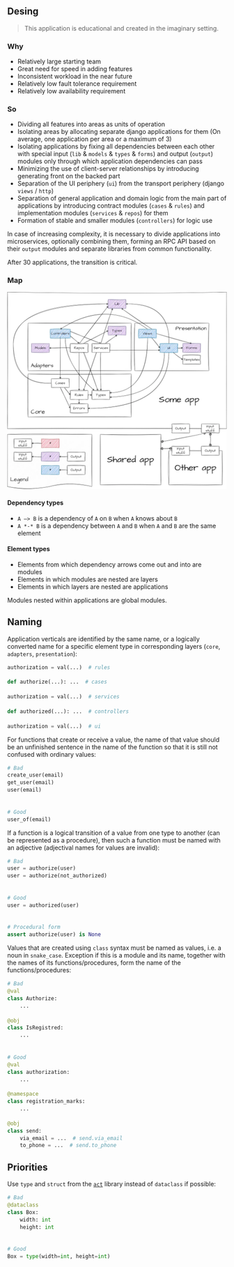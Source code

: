 ## Desing

> This application is educational and created in the imaginary setting.

### Why
- Relatively large starting team
- Great need for speed in adding features
- Inconsistent workload in the near future
- Relatively low fault tolerance requirement
- Relatively low availability requirement

### So
- Dividing all features into areas as units of operation
- Isolating areas by allocating separate django applications for them (On average, one application per area or a maximum of 3)
- Isolating applications by fixing all dependencies between each other with special input (`lib` & `models` & `types` & `forms`) and output (`output`) modules only through which application dependencies can pass
- Minimizing the use of client-server relationships by introducing generating front on the backed part
- Separation of the UI periphery (`ui`) from the transport periphery (django `views` / `http`)
- Separation of general application and domain logic from the main part of applications by introducing contract modules (`cases` & `rules`) and implementation modules (`services` & `repos`) for them
- Formation of stable and smaller modules (`controllers`) for logic use

In case of increasing complexity, it is necessary to divide applications into microservices, optionally combining them, forming an RPC API based on their `output` modules and separate libraries from common functionality.

After 30 applications, the transition is critical.

### Map
<picture>
 <source media="(prefers-color-scheme: dark)" srcset="https://github.com/TheArtur128/ToDo/blob/main/assets/dark-theme-design.webp">
 <img src="https://github.com/TheArtur128/ToDo/blob/main/assets/light-theme-design.webp">
</picture>

#### Dependency types
- `A —> B` is a dependency of `A` on `B` when `A` knows about `B`
- `A *-* B` is a dependency between `A` and `B` when `A` and `B` are the same element

#### Element types
- Elements from which dependency arrows come out and into are modules
- Elements in which modules are nested are layers
- Elements in which layers are nested are applications

Modules nested within applications are global modules.

## Naming

Application verticals are identified by the same name, or a logically converted name for a specific element type in corresponding layers (`core`, `adapters`, `presentation`):
```py
authorization = val(...)  # rules

def authorize(...): ...  # cases

authorization = val(...)  # services

def authorized(...): ...  # controllers

authorization = val(...)  # ui
```

For functions that create or receive a value, the name of that value should be an unfinished sentence in the name of the function so that it is still not confused with ordinary values:
```py
# Bad
create_user(email)
get_user(email)
user(email)


# Good
user_of(email)
```

If a function is a logical transition of a value from one type to another (can be represented as a procedure), then such a function must be named with an adjective (adjectival names for values are invalid):
```py
# Bad
user = authorize(user)
user = authorize(not_authorized)


# Good
user = authorized(user)


# Procedural form
assert authorize(user) is None
```

Values that are created using `class` syntax must be named as values, i.e. a noun in `snake_case`. Exception if this is a module and its name, together with the names of its functions/procedures, form the name of the functions/procedures:
```py
# Bad
@val
class Authorize:
    ...

@obj
class IsRegistred:
    ...


# Good
@val
class authorization:
    ...

@namespace
class registration_marks:
    ...

@obj
class send:
    via_email = ...  # send.via_email
    to_phone = ...  # send.to_phone
```

## Priorities

Use `type` and `struct` from the [`act`](https://github.com/TheArtur128/Act) library instead of `dataclass` if possible:
```py
# Bad
@dataclass
class Box:
    width: int
    height: int


# Good
Box = type(width=int, height=int)
```
